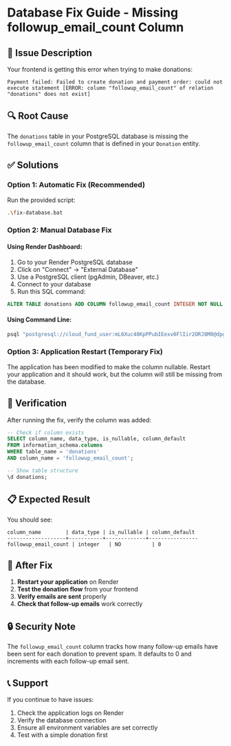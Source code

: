 # Database Fix Guide - Missing followup_email_count Column

## 🚨 Issue Description

Your frontend is getting this error when trying to make donations:
```
Payment failed: Failed to create donation and payment order: could not execute statement [ERROR: column "followup_email_count" of relation "donations" does not exist]
```

## 🔍 Root Cause

The `donations` table in your PostgreSQL database is missing the `followup_email_count` column that is defined in your `Donation` entity.

## ✅ Solutions

### **Option 1: Automatic Fix (Recommended)**

Run the provided script:
```bash
.\fix-database.bat
```

### **Option 2: Manual Database Fix**

#### **Using Render Dashboard:**
1. Go to your Render PostgreSQL database
2. Click on "Connect" → "External Database"
3. Use a PostgreSQL client (pgAdmin, DBeaver, etc.)
4. Connect to your database
5. Run this SQL command:

```sql
ALTER TABLE donations ADD COLUMN followup_email_count INTEGER NOT NULL DEFAULT 0;
```

#### **Using Command Line:**
```bash
psql "postgresql://cloud_fund_user:mL6Xuc48KpPPubIEexv0FlIir2ORJ8M0@dpg-d20u18re5dus7388a0v0-a.oregon-postgres.render.com/cloud_fund_db" -c "ALTER TABLE donations ADD COLUMN followup_email_count INTEGER NOT NULL DEFAULT 0;"
```

### **Option 3: Application Restart (Temporary Fix)**

The application has been modified to make the column nullable. Restart your application and it should work, but the column will still be missing from the database.

## 🔧 Verification

After running the fix, verify the column was added:

```sql
-- Check if column exists
SELECT column_name, data_type, is_nullable, column_default 
FROM information_schema.columns 
WHERE table_name = 'donations' 
AND column_name = 'followup_email_count';

-- Show table structure
\d donations;
```

## 📋 Expected Result

You should see:
```
column_name        | data_type | is_nullable | column_default
-------------------+-----------+-------------+----------------
followup_email_count | integer   | NO          | 0
```

## 🚀 After Fix

1. **Restart your application** on Render
2. **Test the donation flow** from your frontend
3. **Verify emails are sent** properly
4. **Check that follow-up emails** work correctly

## 🔒 Security Note

The `followup_email_count` column tracks how many follow-up emails have been sent for each donation to prevent spam. It defaults to 0 and increments with each follow-up email sent.

## 📞 Support

If you continue to have issues:
1. Check the application logs on Render
2. Verify the database connection
3. Ensure all environment variables are set correctly
4. Test with a simple donation first
